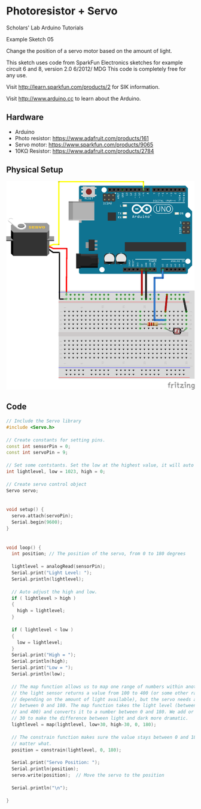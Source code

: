 # Photoresistor + Servo

Scholars' Lab Arduino Tutorials

Example Sketch 05

Change the position of a servo motor based on the amount of light.

This sketch uses code from SparkFun Electronics sketches 
for example circuit 6 and 8, version 2.0 6/2012/ MDG
This code is completely free for any use.

Visit http://learn.sparkfun.com/products/2 for SIK information.

Visit http://www.arduino.cc to learn about the Arduino.


## Hardware

- Arduino
- Photo resistor: https://www.adafruit.com/products/161
- Servo motor: https://www.sparkfun.com/products/9065
- 10KΩ Resistor: https://www.adafruit.com/products/2784

## Physical Setup

![temperature](images/photoresistor-servo.png)

## Code

```c++
// Include the Servo library
#include <Servo.h>

// Create constants for setting pins.
const int sensorPin = 0;
const int servoPin = 9;

// Set some contstants. Set the low at the highest value, it will auto adjust. Same for high.
int lightlevel, low = 1023, high = 0;

// Create servo control object
Servo servo;


void setup() {
  servo.attach(servoPin);
  Serial.begin(9600);
}


void loop() {
  int position; // The position of the servo, from 0 to 180 degrees
  
  lightlevel = analogRead(sensorPin);
  Serial.print("Light Level: ");
  Serial.println(lightlevel);

  // Auto adjust the high and low.
  if ( lightlevel > high )
  {
    high = lightlevel;
  }
 
  if ( lightlevel < low )
  {
    low = lightlevel;
  }
  Serial.print("High = ");
  Serial.println(high);
  Serial.print("Low = ");
  Serial.println(low);
  
  // The map function allows us to map one range of numbers within another.
  // the light sensor returns a value from 100 to 400 (or some other range
  // depending on the amount of light available), but the servo needs a number 
  // between 0 and 180. The map function takes the light level (between 100
  // and 400) and converts it to a number between 0 and 180. We add or subract
  // 30 to make the difference between light and dark more dramatic.
  lightlevel = map(lightlevel, low+30, high-30, 0, 180);
  
  // The constrain function makes sure the value stays between 0 and 180 no
  // matter what.
  position = constrain(lightlevel, 0, 180);
 
  Serial.print("Servo Position: ");
  Serial.println(position);
  servo.write(position);  // Move the servo to the position
  
  Serial.println("\n");

}
```

